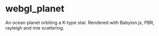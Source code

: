 # webgl_planet
An ocean planet orbiting a K-type star. Rendered with Babylon.js, PBR, rayleigh and mie scattering.
